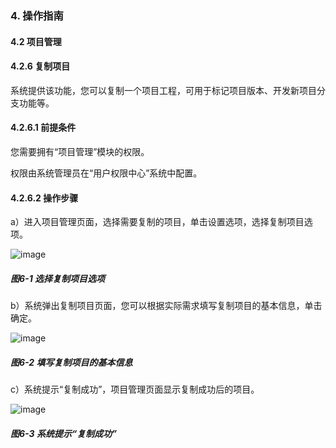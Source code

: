 ### 4. 操作指南

#### 4.2 项目管理

#### 4.2.6 复制项目

系统提供该功能，您可以复制一个项目工程，可用于标记项目版本、开发新项目分支功能等。

#### 4.2.6.1 前提条件

您需要拥有“项目管理”模块的权限。

权限由系统管理员在“用户权限中心”系统中配置。

#### 4.2.6.2 操作步骤

a）进入项目管理页面，选择需要复制的项目，单击设置选项，选择复制项目选项。

![image](https://user-images.githubusercontent.com/79617492/196121530-d64093bd-1b65-412d-b47e-c1deb37d04af.png)

##### 图6-1 选择复制项目选项

b）系统弹出复制项目页面，您可以根据实际需求填写复制项目的基本信息，单击确定。

![image](https://user-images.githubusercontent.com/79617492/196121561-38ac85cb-0fb4-4d4f-87c5-c074a6b41244.png)

##### 图6-2 填写复制项目的基本信息

c）系统提示“复制成功”，项目管理页面显示复制成功后的项目。

![image](https://user-images.githubusercontent.com/79617492/196121586-78f246b4-630c-45bc-a34e-e2f4efe8859d.png)

##### 图6-3 系统提示“复制成功”
